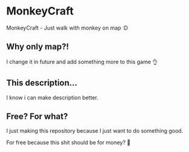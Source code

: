 # MonkeyCraft
MonkeyCraft - Just walk with monkey on map :D
## Why only map?!
I change it in future and add something more to this game 👌
## This description...
I know i can make description better.
## Free? For what?
I just making this repository because I just want to do something good.

For free because this shit should be for money? 💸
